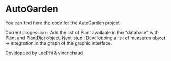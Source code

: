 # AutoGarden

You can find here the code for the AutoGarden project

Current progession : Add the list of Plant available in the "database" with Plant and PlantDict object.
Next step : Developping a list of measures object -> integration in the graph of the graphic interface.

Developped by LocPhi & vincrichaud
